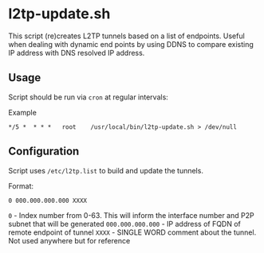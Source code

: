 # l2tp-update.sh

This script (re)creates L2TP tunnels based on a list of endpoints. Useful when dealing with dynamic end points by using DDNS to compare existing IP address with DNS resolved IP address.

## Usage
Script should be run via `cron` at regular intervals:

Example
```
*/5 *  * * *   root    /usr/local/bin/l2tp-update.sh > /dev/null
```
## Configuration

Script uses `/etc/l2tp.list` to build and update the tunnels.

Format:

`0 000.000.000.000 XXXX`

`0` - Index number from 0-63. This will inform the interface number and P2P subnet that will be generated
`000.000.000.000` - IP address of FQDN of remote endpoint of tunnel
`XXXX` - SINGLE WORD comment about the tunnel. Not used anywhere but for reference
